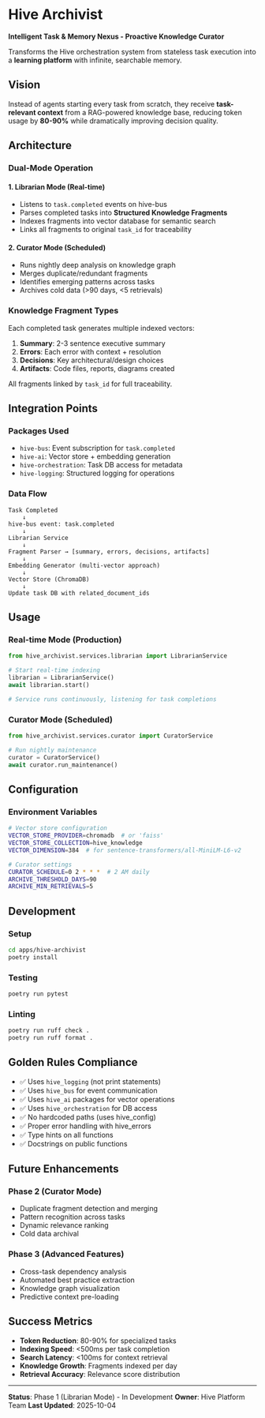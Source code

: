 # Hive Archivist

**Intelligent Task & Memory Nexus - Proactive Knowledge Curator**

Transforms the Hive orchestration system from stateless task execution into a **learning platform** with infinite, searchable memory.

## Vision

Instead of agents starting every task from scratch, they receive **task-relevant context** from a RAG-powered knowledge base, reducing token usage by **80-90%** while dramatically improving decision quality.

## Architecture

### Dual-Mode Operation

#### 1. **Librarian Mode** (Real-time)
- Listens to `task.completed` events on hive-bus
- Parses completed tasks into **Structured Knowledge Fragments**
- Indexes fragments into vector database for semantic search
- Links all fragments to original `task_id` for traceability

#### 2. **Curator Mode** (Scheduled)
- Runs nightly deep analysis on knowledge graph
- Merges duplicate/redundant fragments
- Identifies emerging patterns across tasks
- Archives cold data (>90 days, <5 retrievals)

### Knowledge Fragment Types

Each completed task generates multiple indexed vectors:

1. **Summary**: 2-3 sentence executive summary
2. **Errors**: Each error with context + resolution
3. **Decisions**: Key architectural/design choices
4. **Artifacts**: Code files, reports, diagrams created

All fragments linked by `task_id` for full traceability.

## Integration Points

### Packages Used
- `hive-bus`: Event subscription for `task.completed`
- `hive-ai`: Vector store + embedding generation
- `hive-orchestration`: Task DB access for metadata
- `hive-logging`: Structured logging for operations

### Data Flow

```
Task Completed
    ↓
hive-bus event: task.completed
    ↓
Librarian Service
    ↓
Fragment Parser → [summary, errors, decisions, artifacts]
    ↓
Embedding Generator (multi-vector approach)
    ↓
Vector Store (ChromaDB)
    ↓
Update task DB with related_document_ids
```

## Usage

### Real-time Mode (Production)

```python
from hive_archivist.services.librarian import LibrarianService

# Start real-time indexing
librarian = LibrarianService()
await librarian.start()

# Service runs continuously, listening for task completions
```

### Curator Mode (Scheduled)

```python
from hive_archivist.services.curator import CuratorService

# Run nightly maintenance
curator = CuratorService()
await curator.run_maintenance()
```

## Configuration

### Environment Variables
```bash
# Vector store configuration
VECTOR_STORE_PROVIDER=chromadb  # or 'faiss'
VECTOR_STORE_COLLECTION=hive_knowledge
VECTOR_DIMENSION=384  # for sentence-transformers/all-MiniLM-L6-v2

# Curator settings
CURATOR_SCHEDULE=0 2 * * *  # 2 AM daily
ARCHIVE_THRESHOLD_DAYS=90
ARCHIVE_MIN_RETRIEVALS=5
```

## Development

### Setup
```bash
cd apps/hive-archivist
poetry install
```

### Testing
```bash
poetry run pytest
```

### Linting
```bash
poetry run ruff check .
poetry run ruff format .
```

## Golden Rules Compliance

- ✅ Uses `hive_logging` (not print statements)
- ✅ Uses `hive_bus` for event communication
- ✅ Uses `hive_ai` packages for vector operations
- ✅ Uses `hive_orchestration` for DB access
- ✅ No hardcoded paths (uses hive_config)
- ✅ Proper error handling with hive_errors
- ✅ Type hints on all functions
- ✅ Docstrings on public functions

## Future Enhancements

### Phase 2 (Curator Mode)
- Duplicate fragment detection and merging
- Pattern recognition across tasks
- Dynamic relevance ranking
- Cold data archival

### Phase 3 (Advanced Features)
- Cross-task dependency analysis
- Automated best practice extraction
- Knowledge graph visualization
- Predictive context pre-loading

## Success Metrics

- **Token Reduction**: 80-90% for specialized tasks
- **Indexing Speed**: <500ms per task completion
- **Search Latency**: <100ms for context retrieval
- **Knowledge Growth**: Fragments indexed per day
- **Retrieval Accuracy**: Relevance score distribution

---

**Status**: Phase 1 (Librarian Mode) - In Development
**Owner**: Hive Platform Team
**Last Updated**: 2025-10-04
